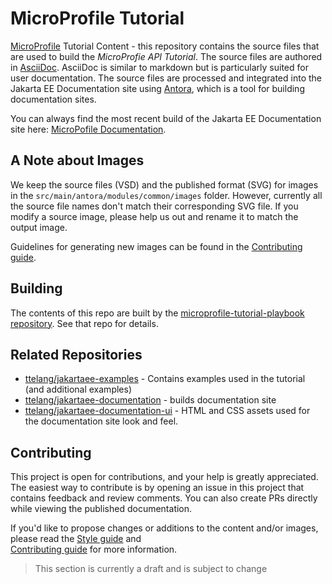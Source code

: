 # MicroProfile Tutorial
[MicroProfile](https://microprofile.io/) Tutorial Content - this repository contains the source files that are used to build the _MicroProfie API Tutorial_. The source files are authored in [AsciiDoc](https://asciidoc.org/). AsciiDoc is similar to markdown but is particularly suited for user documentation. The source files are processed and integrated into the Jakarta EE Documentation site using [Antora](https://antora.org/), which is a tool for building documentation sites.

You can always find the most recent build of the Jakarta EE Documentation site here: 
[MicroPofile Documentation](https://microprofile.github.io/microprofile-documentation/microprofile-tutorial/current/index.html). 

## A Note about Images

We keep the source files (VSD) and the published format (SVG)
for images in the `src/main/antora/modules/common/images` folder. 
However, currently all the source file names don't match their corresponding SVG file. 
If you modify a source image, 
please help us out and rename it to match the output image.

Guidelines for generating new images can be found in the [Contributing guide](CONTRIBUTING.md).
## Building

The contents of this repo are built by
the [microprofile-tutorial-playbook repository](https://github.com/ttelang/microprofile-documentation).
See that repo for details.

## Related Repositories

* [ttelang/jakartaee-examples](https://github.com/ttelang/microprofile-examples) - Contains examples used in the tutorial (and additional examples)
* [ttelang/jakartaee-documentation](https://github.com/ttelang/microprofile-documentation) - builds documentation site
* [ttelang/jakartaee-documentation-ui](https://github.com/ttelang/microprofile-documentation-ui) - HTML and CSS assets used for the documentation site look and feel.

## Contributing

This project is open for contributions, and your help is greatly appreciated. 
The easiest way to contribute is by opening an issue in this project that contains feedback and review comments. 
You can also create PRs directly while viewing the published documentation.

If you'd like to propose changes or additions to the content and/or images,
please read the [Style guide](STYLE_GUIDE.adoc) and  
[Contributing guide](CONTRIBUTING.md) for more information.

> This section is currently a draft and is subject to change
